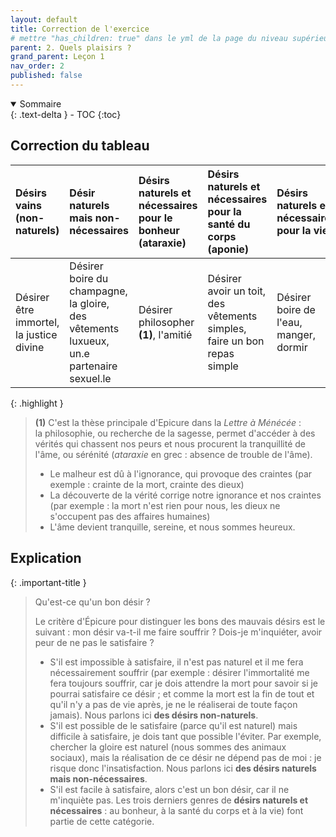 ```yaml
---
layout: default
title: Correction de l'exercice
# mettre "has_children: true" dans le yml de la page du niveau supérieur
parent: 2. Quels plaisirs ?
grand_parent: Leçon 1
nav_order: 2
published: false
---
```



<details open markdown="block">
  <summary>
    Sommaire
  </summary>
  {: .text-delta }
- TOC
{:toc}
</details>

## Correction du tableau

| Désirs vains (non-naturels)  |  Désir naturels mais non-nécessaires  | Désirs naturels et nécessaires pour le bonheur (ataraxie)  |  Désirs naturels et nécessaires pour la santé du corps (aponie)  |  Désirs naturels et nécessaires pour la vie  |  
| :--- | :--- | :--- | :--- | :--- | 
| Désirer être immortel, la justice divine  |  Désirer boire du champagne, la gloire, des vêtements luxueux, un.e partenaire sexuel.le  |  Désirer philosopher **(1)**, l'amitié |  Désirer avoir un toit, des vêtements simples, faire un bon repas simple |  Désirer boire de l'eau, manger, dormir  | 

{: .highlight }
> **(1)** C'est la thèse principale d'Epicure dans la *Lettre à Ménécée* :  
>la philosophie, ou recherche de la sagesse, permet d'accéder à des vérités qui chassent nos peurs et nous procurent la tranquillité de l'âme, ou sérénité (*ataraxie* en grec : absence de trouble de l'âme).
>- Le malheur est dû à l'ignorance, qui provoque des craintes (par exemple : crainte de la mort, crainte des dieux)
>- La découverte de la vérité corrige notre ignorance et nos craintes (par exemple : la mort n'est rien pour nous, les dieux ne s'occupent pas des affaires humaines)
>- L'âme devient tranquille, sereine, et nous sommes heureux.

## Explication

{: .important-title }
> Qu'est-ce qu'un bon désir ?
> 
> Le critère d'Épicure pour distinguer les bons des mauvais désirs est le suivant : mon désir va-t-il me faire souffrir ? Dois-je m'inquiéter, avoir peur de ne pas le satisfaire ?
> - S'il est impossible à satisfaire, il n'est pas naturel et il me fera nécessairement souffrir (par exemple : désirer l'immortalité me fera toujours souffrir, car je dois attendre la mort pour savoir si je pourrai satisfaire ce désir ; et comme la mort est la fin de tout et qu'il n'y a pas de vie après, je ne le réaliserai de toute façon jamais). Nous parlons ici **des désirs non-naturels**.
> - S'il est possible de le satisfaire (parce qu'il est naturel) mais difficile à satisfaire, je dois tant que possible l'éviter. Par exemple, chercher la gloire est naturel (nous sommes des animaux sociaux), mais la réalisation de ce désir ne dépend pas de moi : je risque donc l'insatisfaction. Nous parlons ici **des désirs naturels mais non-nécessaires**.
> - S'il est facile à satisfaire, alors c'est un bon désir, car il ne m'inquiète pas. Les trois derniers genres de **désirs naturels et nécessaires** : au bonheur, à la santé du corps et à la vie) font partie de cette catégorie.

